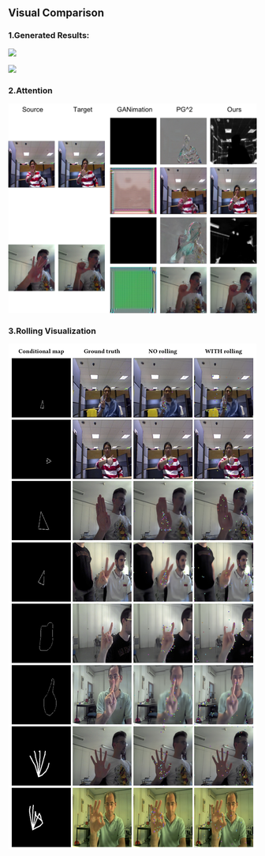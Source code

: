
## Visual Comparison

### 1.Generated Results:

![](./gesture-skeleton.png)

![](./gesture-triangle.png)

### 2.Attention
 
![](./attention.png)
 
### 3.Rolling Visualization

![](./gesture-rolling.png)
